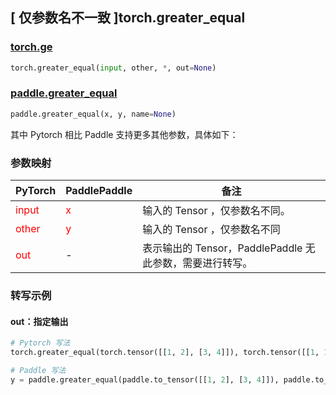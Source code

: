 ## [ 仅参数名不一致 ]torch.greater_equal

### [torch.ge](https://pytorch.org/docs/1.13/generated/torch.greater_equal.html#torch.greater_equal)

```python
torch.greater_equal(input, other, *, out=None)
```

### [paddle.greater_equal](https://www.paddlepaddle.org.cn/documentation/docs/zh/api/paddle/greater_equal_cn.html#greater-equal)

```python
paddle.greater_equal(x, y, name=None)
```

其中 Pytorch 相比 Paddle 支持更多其他参数，具体如下：

### 参数映射
| PyTorch                          | PaddlePaddle                 | 备注                                                   |
|----------------------------------|------------------------------| ------------------------------------------------------ |
| <font color='red'> input </font> | <font color='red'> x </font> | 输入的 Tensor ，仅参数名不同。                                     |
| <font color='red'> other </font> | <font color='red'> y </font> | 输入的 Tensor ，仅参数名不同
| <font color='red'> out </font>   | -                            | 表示输出的 Tensor，PaddlePaddle 无此参数，需要进行转写。              |

### 转写示例

#### out：指定输出
```python
# Pytorch 写法
torch.greater_equal(torch.tensor([[1, 2], [3, 4]]), torch.tensor([[1, 1], [4, 4]]), out = y) # 同 y = torch.greater_equal(torch.tensor([[1, 2], [3, 4]]), torch.tensor([[1, 1], [4, 4]]))

# Paddle 写法
y = paddle.greater_equal(paddle.to_tensor([[1, 2], [3, 4]]), paddle.to_tensor([[1, 1], [4, 4]]))
```
